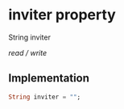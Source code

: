 


# inviter property







String inviter
  
_<span class="feature">read / write</span>_






## Implementation

```dart
String inviter = "";
```







